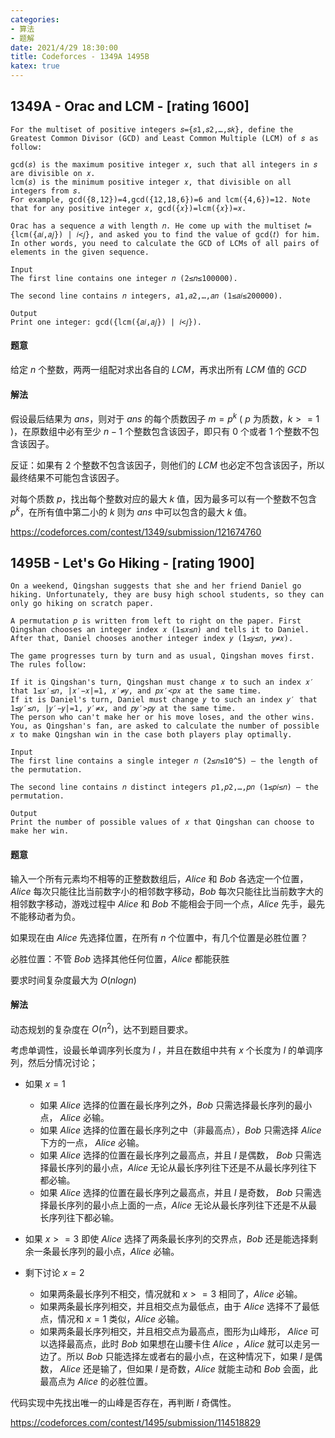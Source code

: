 ```yaml
---
categories: 
- 算法 
- 题解
date: 2021/4/29 18:30:00
title: Codeforces - 1349A 1495B
katex: true
---
```

## 1349A - Orac and LCM - [rating 1600]

```
For the multiset of positive integers 𝑠={𝑠1,𝑠2,…,𝑠𝑘}, define the Greatest Common Divisor (GCD) and Least Common Multiple (LCM) of 𝑠 as follow:

gcd(𝑠) is the maximum positive integer 𝑥, such that all integers in 𝑠 are divisible on 𝑥.
lcm(𝑠) is the minimum positive integer 𝑥, that divisible on all integers from 𝑠.
For example, gcd({8,12})=4,gcd({12,18,6})=6 and lcm({4,6})=12. Note that for any positive integer 𝑥, gcd({𝑥})=lcm({𝑥})=𝑥.

Orac has a sequence 𝑎 with length 𝑛. He come up with the multiset 𝑡={lcm({𝑎𝑖,𝑎𝑗}) | 𝑖<𝑗}, and asked you to find the value of gcd(𝑡) for him. In other words, you need to calculate the GCD of LCMs of all pairs of elements in the given sequence.

Input
The first line contains one integer 𝑛 (2≤𝑛≤100000).

The second line contains 𝑛 integers, 𝑎1,𝑎2,…,𝑎𝑛 (1≤𝑎𝑖≤200000).

Output
Print one integer: gcd({lcm({𝑎𝑖,𝑎𝑗}) | 𝑖<𝑗}).
```

#### 题意

给定 $n$ 个整数，两两一组配对求出各自的 $LCM$，再求出所有 $LCM$ 值的 $GCD$

#### 解法

假设最后结果为 $ans$，则对于 $ans$ 的每个质数因子 $m=p^k$ ( $p$ 为质数，$k>=1$ )，在原数组中必有至少 $n-1$ 个整数包含该因子，即只有 $0$ 个或者 $1$ 个整数不包含该因子。

反证：如果有 $2$ 个整数不包含该因子，则他们的 $LCM$ 也必定不包含该因子，所以最终结果不可能包含该因子。

对每个质数 $p$，找出每个整数对应的最大 $k$ 值，因为最多可以有一个整数不包含 $p^k$，在所有值中第二小的 $k$ 则为 $ans$ 中可以包含的最大 $k$ 值。

https://codeforces.com/contest/1349/submission/121674760

## 1495B - Let's Go Hiking - [rating 1900]


```
On a weekend, Qingshan suggests that she and her friend Daniel go hiking. Unfortunately, they are busy high school students, so they can only go hiking on scratch paper.

A permutation 𝑝 is written from left to right on the paper. First Qingshan chooses an integer index 𝑥 (1≤𝑥≤𝑛) and tells it to Daniel. After that, Daniel chooses another integer index 𝑦 (1≤𝑦≤𝑛, 𝑦≠𝑥).

The game progresses turn by turn and as usual, Qingshan moves first. The rules follow:

If it is Qingshan's turn, Qingshan must change 𝑥 to such an index 𝑥′ that 1≤𝑥′≤𝑛, |𝑥′−𝑥|=1, 𝑥′≠𝑦, and 𝑝𝑥′<𝑝𝑥 at the same time.
If it is Daniel's turn, Daniel must change 𝑦 to such an index 𝑦′ that 1≤𝑦′≤𝑛, |𝑦′−𝑦|=1, 𝑦′≠𝑥, and 𝑝𝑦′>𝑝𝑦 at the same time.
The person who can't make her or his move loses, and the other wins. You, as Qingshan's fan, are asked to calculate the number of possible 𝑥 to make Qingshan win in the case both players play optimally.

Input
The first line contains a single integer 𝑛 (2≤𝑛≤10^5) — the length of the permutation.

The second line contains 𝑛 distinct integers 𝑝1,𝑝2,…,𝑝𝑛 (1≤𝑝𝑖≤𝑛) — the permutation.

Output
Print the number of possible values of 𝑥 that Qingshan can choose to make her win.
```

#### 题意

输入一个所有元素均不相等的正整数数组后，$Alice$ 和 $Bob$ 各选定一个位置，$Alice$ 每次只能往比当前数字小的相邻数字移动，$Bob$ 每次只能往比当前数字大的相邻数字移动，游戏过程中 $Alice$ 和 $Bob$ 不能相会于同一个点，$Alice$ 先手，最先不能移动者为负。

如果现在由 $Alice$ 先选择位置，在所有 $n$ 个位置中，有几个位置是必胜位置？

必胜位置：不管 $Bob$ 选择其他任何位置，$Alice$ 都能获胜

要求时间复杂度最大为 $O(n logn)$

#### 解法

动态规划的复杂度在 $O(n^2)$，达不到题目要求。

考虑单调性，设最长单调序列长度为 $l$ ，并且在数组中共有 $x$ 个长度为 $l$ 的单调序列，然后分情况讨论；
- 如果 $x=1$
  - 如果 $Alice$ 选择的位置在最长序列之外，$Bob$ 只需选择最长序列的最小点， $Alice$ 必输。
  - 如果 $Alice$ 选择的位置在最长序列之中（非最高点），$Bob$ 只需选择 $Alice$ 下方的一点， $Alice$ 必输。
  - 如果 $Alice$ 选择的位置在最长序列之最高点，并且 $l$ 是偶数， $Bob$ 只需选择最长序列的最小点，$Alice$ 无论从最长序列往下还是不从最长序列往下都必输。
  - 如果 $Alice$ 选择的位置在最长序列之最高点，并且 $l$ 是奇数， $Bob$ 只需选择最长序列的最小点上面的一点，$Alice$ 无论从最长序列往下还是不从最长序列往下都必输。


- 如果 $x>=3$
即使 $Alice$ 选择了两条最长序列的交界点，$Bob$ 还是能选择剩余一条最长序列的最小点，$Alice$ 必输。

- 剩下讨论 $x=2$
  - 如果两条最长序列不相交，情况就和 $x>=3$ 相同了，$Alice$ 必输。
  - 如果两条最长序列相交，并且相交点为最低点，由于 $Alice$ 选择不了最低点，情况和 $x=1$ 类似，$Alice$ 必输。
  - 如果两条最长序列相交，并且相交点为最高点，图形为山峰形， $Alice$ 可以选择最高点，此时 $Bob$ 如果想在山腰卡住 $Alice$ ，$Alice$ 就可以走另一边了。所以 $Bob$ 只能选择左或者右的最小点，在这种情况下，如果 $l$ 是偶数， $Alice$ 还是输了，但如果 $l$ 是奇数，$Alice$ 就能主动和 $Bob$ 会面，此最高点为 $Alice$ 的必胜位置。

代码实现中先找出唯一的山峰是否存在，再判断 $l$ 奇偶性。

https://codeforces.com/contest/1495/submission/114518829